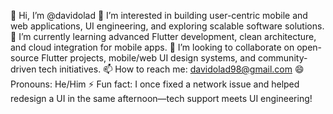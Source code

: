 👋 Hi, I’m @davidolad
👀 I’m interested in building user-centric mobile and web applications, UI engineering, and exploring scalable software solutions.
🌱 I’m currently learning advanced Flutter development, clean architecture, and cloud integration for mobile apps.
💞️ I’m looking to collaborate on open-source Flutter projects, mobile/web UI design systems, and community-driven tech initiatives.
📫 How to reach me: davidolad98@gmail.com
😄 Pronouns: He/Him
⚡ Fun fact: I once fixed a network issue and helped redesign a UI in the same afternoon—tech support meets UI engineering!

